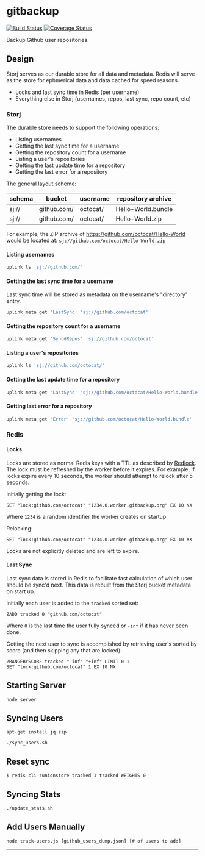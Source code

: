 # gitbackup

[![Build Status](https://travis-ci.org/ovsoinc/gitbackup.svg?branch=master)](https://travis-ci.org/ovsoinc/gitbackup) [![Coverage Status](https://coveralls.io/repos/github/ovsoinc/gitbackup/badge.svg?branch=master)](https://coveralls.io/github/ovsoinc/gitbackup?branch=master)

Backup Github user repositories.

## Design

Storj serves as our durable store for all data and metadata. Redis will serve
as the store for ephmerical data and data cached for speed reasons.

* Locks and last sync time in Redis (per username)
* Everything else in Storj (usernames, repos, last sync, repo count, etc)

### Storj

The durable store needs to support the following operations:

* Listing usernames
* Getting the last sync time for a username
* Getting the repository count for a username
* Listing a user's repositories
* Getting the last update time for a repository
* Getting the last error for a repository

The general layout scheme:

| schema | bucket      | username | repository archive |
|--------|-------------|----------|--------------------|
| sj://  | github.com/ | octocat/ | Hello-World.bundle |
| sj://  | github.com/ | octocat/ | Hello-World.zip    |

For example, the ZIP archive of https://github.com/octocat/Hello-World would be
located at: `sj://github.com/octocat/Hello-World.zip`

#### Listing usernames

```sh
uplink ls 'sj://github.com/'
```

#### Getting the last sync time for a username

Last sync time will be stored as metadata on the username's "directory" entry.

```sh
uplink meta get 'LastSync' 'sj://github.com/octocat'
```

#### Getting the repository count for a username

```sh
uplink meta get 'SyncdRepos' 'sj://github.com/octocat'
```

#### Listing a user's repositories

```sh
uplink ls 'sj://github.com/octocat/'
```

#### Getting the last update time for a repository

```sh
uplink meta get 'LastSync' 'sj://github.com/octocat/Hello-World.bundle'
```

#### Getting last error for a repository

```sh
uplink meta get 'Error' 'sj://github.com/octocat/Hello-World.bundle'
```

### Redis

#### Locks

Locks are stored as normal Redis keys with a TTL as described by
[Redlock][redlock]. The lock must be refreshed by the worker before it expires.
For example, if locks expire every 10 seconds, the worker should attempt to
relock after 5 seconds.

Initially getting the lock:

```redis
SET "lock:github.com/octocat" "1234.0.worker.gitbackup.org" EX 10 NX
```

Where `1234` is a random identifier the worker creates on startup.

Relocking:

```redis
SET "lock:github.com/octocat" "1234.0.worker.gitbackup.org" EX 10 XX
```

Locks are not explicitly deleted and are left to expire.

#### Last Sync

Last sync data is stored in Redis to facilitate fast calculation of which user
should be sync'd next. This data is rebuilt from the Storj bucket metadata on
start up.

Initially each user is added to the `tracked` sorted set:

```redis
ZADD tracked 0 "github.com/octocat"
```

Where `0` is the last time the user fully synced or `-inf` if it has never been
done.

Getting the next user to sync is accomplished by retrieving user's sorted by
score (and then skipping any that are locked):

```redis
ZRANGEBYSCORE tracked "-inf" "+inf" LIMIT 0 1
SET "lock:github.com/octocat" 1 EX 10 NX
```

## Starting Server

```
node server
```

## Syncing Users

```
apt-get install jq zip
```

```
./sync_users.sh
```

## Reset sync

```
$ redis-cli zunionstore tracked 1 tracked WEIGHTS 0
```

## Syncing Stats
```
./update_stats.sh
```

## Add Users Manually

```
node track-users.js [github_users_dump.json] [# of users to add]
```

---

[redlock]: https://redis.io/topics/distlock
